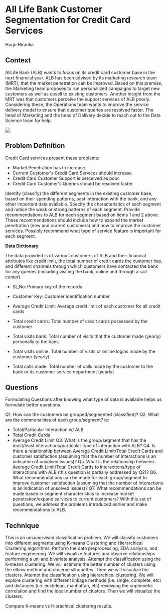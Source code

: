 # All Life Bank Customer Segmentation for Credit Card Services
Hugo Hiraoka

## Context
AllLife Bank (ALB) wants to focus on its credit card customer base in the next financial year. ALB has been advised by its marketing research team (MRT), that the market penetration can be improved. Based on this premise, the Marketing team proposes to run personalized campaigns to target new customers as well as upsell to existing customers. Another insight from the MRT was that customers perceive the support services of ALB poorly. Considering these, the Operations team wants to improve the service delivery model to ensure that customer queries are resolved faster. The head of Marketing and the head of Delivery decide to reach out to the Data Science team for help.

![](https://i.imgur.com/1XPO1qk.jpg)

## Problem Definition
Credit Card services present these problems:

- Market Penetration has to increase.
- Current Customer's Credit Card Services should increase.
- Credit Card Customer Support is perceived as poor.
- Credit Card Customer's Queries should be resolved faster.

Identify (classify) the different segments in the existing customer base, based on their spending patterns, past interaction with the bank, and any other important data available.
Specify the characteristics of each segment and notice the weak or strong patterns of each segment.
Provide recommendations to ALB for each segment based on items 1 and 2 above. These recommendations should include how to expand the market penetration (new and current customers) and how to improve the customer services. Possibly recommend what type of service feature is important for each segment.

**Data Dictionary**

The data provided is of various customers of ALB and their financial attributes like credit limit, the total number of credit cards the customer has, and different channels through which customers have contacted the bank for any queries (including visiting the bank, online and through a call center).

- Sl_No: Primary key of the records
- Customer Key: Customer identification number
- Average Credit Limit: Average credit limit of each customer for all credit cards
- Total credit cards: Total number of credit cards possessed by the customer
- Total visits bank: Total number of visits that the customer made (yearly) personally to the bank
- Total visits online: Total number of visits or online logins made by the customer (yearly)

- Total calls made: Total number of calls made by the customer to the bank or its customer service department (yearly)

## **Questions**

Formulating Questions after knowing what type of data is available helps us formulate better questions.

Q1. How can the customers be grouped/segmented (classified)?
Q2. What are the commonalities of each group/segment? ie:
- Total/Particular Interaction w/ ALB
- Total Credit Cards
- Average Credit Limit
Q3. What is the group/segment that has the most/least interactions/particular type of interaction with ALB?
Q4. Is there a relationship between Average Credit Limit/Total Credit Cards and customer satisfaction (assuming that the number of interactions is an indication of unsolved issues)?
Q5. What is the relationship between Average Credit Limit/Total Credit Cards to interactions/type of interactions with ALB (this question is partially addressed by Q2)?
Q6. What recommendations can be made for each group/segment to improve customer satisfaction (assuming that the number of interactions is an indication of unsolved issues)?
Q7. What recommendations can be made based in segment characteristics to increase market penetration/expand services to current customers?
With this set of questions, we address the problems introduced earlier and make recommendations to ALB.

## Technique
This is an unsupervised classification problem. We will classify customers into different segments using K-means Clustering and Hierarchical Clustering algorithms.
Perform the data preprocessing, EDA analysis, and feature engineering. We will visualize features and observe relationships performing a uni and bivariate analysis.
Attempt the classification using the K-means clustering. We will estimate the better number of clusters using the elbow method and observe silhouettes. Then we will visualize the clusters.
Attempt the classification using hierarchical clustering. We will explore clustering with different linkage methods (i.e. single, complete, etc) and distances (i.e. euclidean, manhattan, etc) reviewing the cophenetic correlation and find the ideal number of clusters. Then we will visualize the clusters.

Compare K-means vs Hierachical clustering results.
